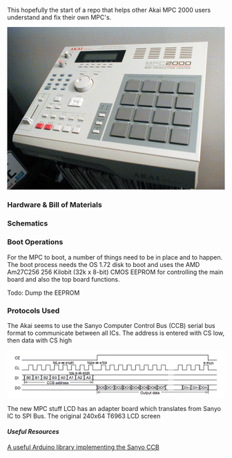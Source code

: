 This hopefully the start of a repo that helps other Akai MPC 2000 users understand and fix their own MPC's.

![](images/Akai_MPC2000.jpg)

### Hardware & Bill of Materials



### Schematics

### Boot Operations 

For the MPC to boot, a number of things need to be in place and to happen. The boot process needs the OS 1.72 disk to boot and uses the AMD Am27C256 256 Kilobit (32k x 8-bit) CMOS EEPROM for controlling the main board and also the top board functions. 

Todo: Dump the EEPROM 

### Protocols Used

The Akai seems to use the Sanyo Computer Control Bus (CCB) serial bus format to communicate between all ICs. The address is entered with CS low, then data with CS high

![](images/CCB.png)

The new MPC stuff LCD has an adapter board which translates from Sanyo IC to SPI Bus. The original 240x64 T6963 LCD screen 



#### *Useful Resources*

[A useful Arduino library implementing the Sanyo CCB](https://github.com/RodLophus/SanyoCCB)
